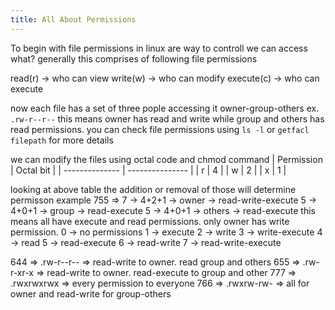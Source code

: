 ```yaml
---
title: All About Permissions
---
```


To begin with file permissions in linux are way to controll we can access what? generally this comprises of following file permissions

read(r)    &rarr; who can view
write(w)   &rarr; who can modify
execute(c) &rarr; who can execute

now each file has a set of three pople accessing it owner-group-others ex. `.rw-r--r--` this means owner has read and write while group and others has read permissions.
you can check file permissions using `ls -l` or `getfacl filepath` for more details

we can modify the files using octal code and chmod command
| Permission | Octal bit |
| -------------- | --------------- |
| r | 4 |
| w | 2 |
| x | 1 |

looking at above table the addition or removal of those will determine permisson example 755 =>
7 &rarr; 4+2+1 &rarr; owner &rarr; read-write-execute
5 &rarr; 4+0+1 &rarr; group &rarr; read-execute
5 &rarr; 4+0+1 &rarr; others &rarr; read-execute
this means all have execute and read permissions. only owner has write permission.
0 -> no permissions
1 -> execute
2 -> write
3 -> write-execute
4 -> read
5 -> read-execute
6 -> read-write
7 -> read-write-execute

644 => .rw-r--r-- => read-write to owner. read group and others
655 => .rw-r-xr-x => read-write to owner. read-execute to group and other
777 => .rwxrwxrwx => every permission to everyone
766 => .rwxrw-rw- => all for owner and read-write for group-others
